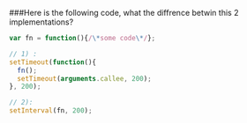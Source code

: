 
###Here is the following code, what the diffrence betwin this 2 implementations?

```js
var fn = function(){/\*some code\*/};

// 1) :
setTimeout(function(){
  fn();
  setTimeout(arguments.callee, 200);
}, 200);

// 2):
setInterval(fn, 200);
